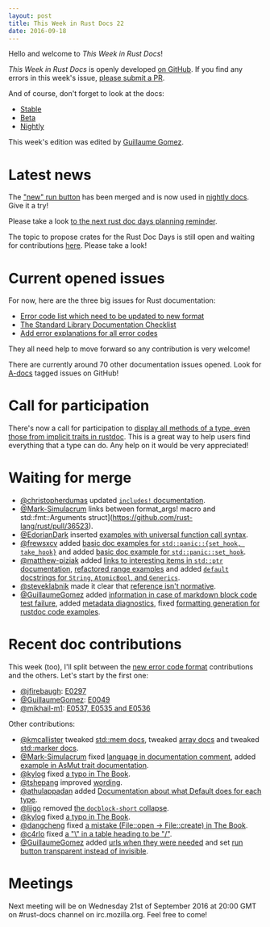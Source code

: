 ```yaml
---
layout: post
title: This Week in Rust Docs 22
date: 2016-09-18
---
```


Hello and welcome to *This Week in Rust Docs*!

*This Week in Rust Docs* is openly developed [on GitHub](https://github.com/GuillaumeGomez/this-week-in-rust-docs).
If you find any errors in this week's issue, [please submit a PR](https://github.com/GuillaumeGomez/this-week-in-rust-docs/pulls).

And of course, don't forget to look at the docs:

* [Stable](https://doc.rust-lang.org/)
* [Beta](http://doc.rust-lang.org/beta/)
* [Nightly](http://doc.rust-lang.org/nightly/)

This week's edition was edited by [Guillaume Gomez](https://github.com/GuillaumeGomez).

# Latest news

The ["new" run button](https://github.com/rust-lang/rust/pull/36334) has been merged and is now used in [nightly docs](https://doc.rust-lang.org/nightly/std/). Give it a try!

Please take a look [to the next rust doc days planning reminder](https://users.rust-lang.org/t/reminder-planning-the-next-rust-doc-days/6901).

The topic to propose crates for the Rust Doc Days is still open and waiting for contributions [here](https://users.rust-lang.org/t/call-for-proposals-for-next-rust-doc-days-crates/6685). Please take a look!

# Current opened issues

For now, here are the three big issues for Rust documentation:

* [Error code list which need to be updated to new format](https://github.com/rust-lang/rust/issues/35233)
* [The Standard Library Documentation Checklist](https://github.com/rust-lang/rust/issues/29329)
* [Add error explanations for all error codes](https://github.com/rust-lang/rust/issues/32777)

They all need help to move forward so any contribution is very welcome!

There are currently around 70 other documentation issues opened. Look for [A-docs](https://github.com/rust-lang/rust/issues?q=is%3Aopen+is%3Aissue+label%3AA-docs) tagged issues on GitHub!

# Call for participation

There's now a call for participation to [display all methods of a type, even those from implicit traits in rustdoc](https://github.com/rust-lang/rust/issues/33772). This is a great way to help users find everything that a type can do. Any help on it would be very appreciated!

# Waiting for merge

* [@christopherdumas](https://github.com/christopherdumas) updated [`includes!` documentation](https://github.com/rust-lang/rust/pull/36404).
* [@Mark-Simulacrum](https://github.com/Mark-Simulacrum) links between format_args! macro and std::fmt::Arguments struct](https://github.com/rust-lang/rust/pull/36523).
* [@EdorianDark](https://github.com/EdorianDark) inserted [examples with universal function call syntax](https://github.com/rust-lang/rust/pull/36248).
* [@frewsxcv](https://github.com/frewsxcv) added [basic doc examples for `std::panic::{set_hook, take_hook}`](https://github.com/rust-lang/rust/pull/36390) and added [basic doc example for `std::panic::set_hook`](https://github.com/rust-lang/rust/pull/36390).
* [@matthew-piziak](https://github.com/matthew-piziak) added [links to interesting items in `std::ptr` documentation](https://github.com/rust-lang/rust/pull/35880), [refactored range examples](https://github.com/rust-lang/rust/pull/35759) and added [`default` docstrings for `String`, `AtomicBool`, and `Generics`](https://github.com/rust-lang/rust/pull/36364).
* [@steveklabnik](https://github.com/steveklabnik) made it clear that [reference isn't normative](https://github.com/rust-lang/rust/pull/35102).
* [@GuillaumeGomez](https://github.com/GuillaumeGomez) added [information in case of markdown block code test failure](https://github.com/rust-lang/rust/pull/36320), added [metadata diagnostics](https://github.com/rust-lang/rust/pull/36102), fixed [formatting generation for rustdoc code examples](https://github.com/rust-lang/rust/pull/35012).

# Recent doc contributions

This week (too), I'll split between the [new error code format](https://github.com/rust-lang/rust/issues/35233) contributions and the others. Let's start by the first one:

* [@jfirebaugh](https://github.com/jfirebaugh): [E0297](https://github.com/rust-lang/rust/pull/36389)
* [@GuillaumeGomez](https://github.com/GuillaumeGomez): [E0049](https://github.com/rust-lang/rust/pull/36383)
* [@mikhail-m1](https://github.com/mikhail-m1): [E0537, E0535 and E0536](https://github.com/rust-lang/rust/pull/36354)

Other contributions:

* [@kmcallister](https://github.com/kmcallister) tweaked [std::mem docs](https://github.com/rust-lang/rust/pull/36357), tweaked [array docs](https://github.com/rust-lang/rust/pull/36402) and tweaked [std::marker docs](https://github.com/rust-lang/rust/pull/36424).
* [@Mark-Simulacrum](https://github.com/Mark-Simulacrum) fixed [language in documentation comment](https://github.com/rust-lang/rust/pull/36521), added [example in AsMut trait documentation](https://github.com/rust-lang/rust/pull/36519).
* [@kylog](https://github.com/kylog) fixed [a typo in The Book](https://github.com/rust-lang/rust/pull/36380).
* [@tshepang](https://github.com/tshepang) improved [wording](https://github.com/rust-lang/rust/pull/36480).
* [@athulappadan](https://github.com/athulappadan) added [Documentation about what Default does for each type](https://github.com/rust-lang/rust/pull/36396).
* [@liigo](https://github.com/liigo) removed [the `docblock-short` collapse](https://github.com/rust-lang/rust/pull/36293).
* [@kylog](https://github.com/kylog) fixed [a typo in The Book](https://github.com/rust-lang/rust/pull/36380).
* [@dangcheng](https://github.com/dangcheng) fixed [a mistake (File::open -> File::create) in The Book](https://github.com/rust-lang/rust/pull/36374).
* [@c4rlo](https://github.com/c4rlo) fixed [a "\\" in a table heading to be "/"](https://github.com/rust-lang/rust/pull/36204).
* [@GuillaumeGomez](https://github.com/GuillaumeGomez) added [urls when they were needed](https://github.com/rust-lang/rust/pull/36363) and set [run button transparent instead of invisible](https://github.com/rust-lang/rust/pull/36334).

# Meetings

Next meeting will be on Wednesday 21st of September 2016 at 20:00 GMT on #rust-docs channel on irc.mozilla.org. Feel free to come!
